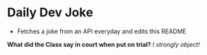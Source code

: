 
# Daily Dev Joke

- Fetches a joke from an API everyday and edits this README

**What did the Class say in court when put on trial?**
*I strongly object!*